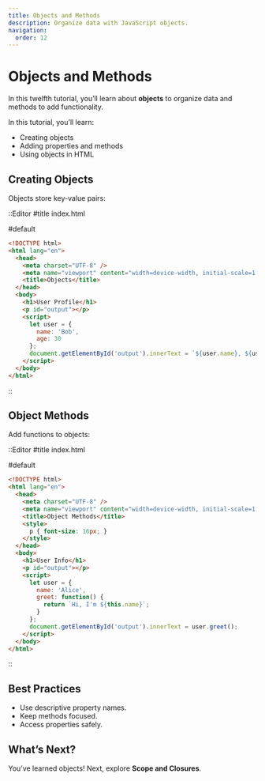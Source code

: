 ```yaml
---
title: Objects and Methods
description: Organize data with JavaScript objects.
navigation:
  order: 12
---
```


# Objects and Methods

In this twelfth tutorial, you’ll learn about **objects** to organize data and methods to add functionality.

In this tutorial, you’ll learn:
- Creating objects
- Adding properties and methods
- Using objects in HTML

## Creating Objects

Objects store key-value pairs:

::Editor
#title
index.html

#default
```html
<!DOCTYPE html>
<html lang="en">
  <head>
    <meta charset="UTF-8" />
    <meta name="viewport" content="width=device-width, initial-scale=1.0" />
    <title>Objects</title>
  </head>
  <body>
    <h1>User Profile</h1>
    <p id="output"></p>
    <script>
      let user = {
        name: 'Bob',
        age: 30
      };
      document.getElementById('output').innerText = `${user.name}, ${user.age}`;
    </script>
  </body>
</html>
```
::

## Object Methods

Add functions to objects:

::Editor
#title
index.html

#default
```html
<!DOCTYPE html>
<html lang="en">
  <head>
    <meta charset="UTF-8" />
    <meta name="viewport" content="width=device-width, initial-scale=1.0" />
    <title>Object Methods</title>
    <style>
      p { font-size: 16px; }
    </style>
  </head>
  <body>
    <h1>User Info</h1>
    <p id="output"></p>
    <script>
      let user = {
        name: 'Alice',
        greet: function() {
          return `Hi, I'm ${this.name}`;
        }
      };
      document.getElementById('output').innerText = user.greet();
    </script>
  </body>
</html>
```
::

## Best Practices
- Use descriptive property names.
- Keep methods focused.
- Access properties safely.

## What’s Next?

You’ve learned objects! Next, explore **Scope and Closures**.